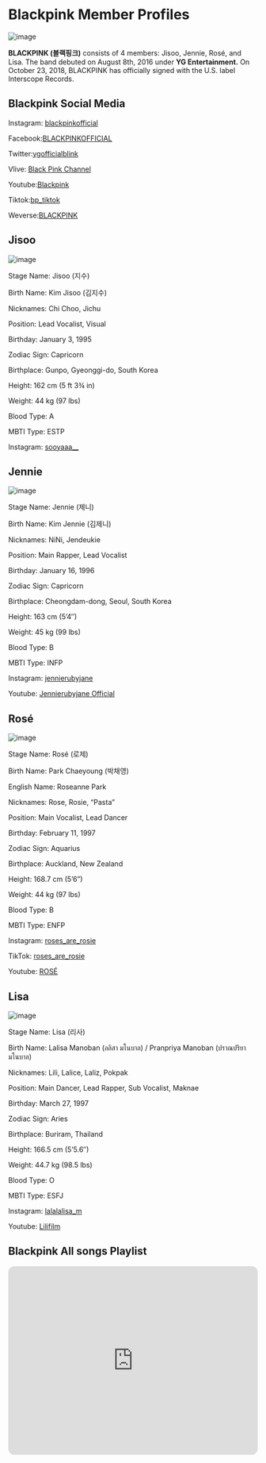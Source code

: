 # Blackpink Member Profiles
![image](https://user-images.githubusercontent.com/99862210/159168067-5d6c22a3-8568-4766-937c-5b5aa9cb0f5f.png)

**BLACKPINK (블랙핑크)** consists of 4 members: Jisoo, Jennie, Rosé, and Lisa. The band debuted on August 8th, 2016 under **YG Entertainment.** On October 23, 2018, BLACKPINK has officially signed with the U.S. label Interscope Records.


## Blackpink Social Media
Instagram: [blackpinkofficial](https://www.instagram.com/blackpinkofficial/?hl=en) 

Facebook:[BLACKPINKOFFICIAL](https://www.facebook.com/BLACKPINKOFFICIAL/)   

Twitter:[ygofficialblink](https://twitter.com/ygofficialblink) 

Vlive: [Black Pink Channel](https://www.vlive.tv/channel/F001E5) 

Youtube:[Blackpink](https://www.youtube.com/channel/UCOmHUn--16B90oW2L6FRR3A)   

Tiktok:[bp_tiktok](https://www.tiktok.com/@bp_tiktok?lang=en)       

Weverse:[BLACKPINK](https://weverse.io/blackpink/artist)                         

## Jisoo
![image](https://user-images.githubusercontent.com/99862210/159168122-deaeed8a-dabd-43e4-b573-5edf8bc0dced.png)

Stage Name: Jisoo (지수)

Birth Name: Kim Jisoo (김지수)

Nicknames: Chi Choo, Jichu

Position: Lead Vocalist, Visual

Birthday: January 3, 1995

Zodiac Sign: Capricorn

Birthplace: Gunpo, Gyeonggi-do, South Korea

Height: 162 cm (5 ft 3¾ in)

Weight: 44 kg (97 lbs)

Blood Type: A

MBTI Type: ESTP

Instagram: [sooyaaa__](https://www.instagram.com/sooyaaa__/)

## Jennie
![image](https://user-images.githubusercontent.com/99862210/159169041-2f0d6d8d-c974-45fd-9898-c75972d1dd9c.png)

Stage Name: Jennie (제니)

Birth Name: Kim Jennie (김제니)

Nicknames: NiNi, Jendeukie

Position: Main Rapper, Lead Vocalist

Birthday: January 16, 1996

Zodiac Sign: Capricorn

Birthplace: Cheongdam-dong, Seoul, South Korea

Height: 163 cm (5’4″)

Weight: 45 kg (99 lbs)

Blood Type: B

MBTI Type: INFP

Instagram: [jennierubyjane](https://www.instagram.com/jennierubyjane/)

Youtube: [Jennierubyjane Official](https://www.youtube.com/channel/UCNYi_zGmR519r5gYdOKLTjQ)

## Rosé
![image](https://user-images.githubusercontent.com/99862210/159169422-35902443-d67e-4809-a339-8850583f4d06.png)

Stage Name: Rosé (로제)

Birth Name: Park Chaeyoung (박채영)

English Name: Roseanne Park

Nicknames: Rose, Rosie, “Pasta”

Position: Main Vocalist, Lead Dancer

Birthday: February 11, 1997

Zodiac Sign: Aquarius

Birthplace: Auckland, New Zealand

Height: 168.7 cm (5’6”)

Weight: 44 kg (97 lbs)

Blood Type: B

MBTI Type: ENFP

Instagram: [roses_are_rosie](https://www.instagram.com/roses_are_rosie/)

TikTok: [roses_are_rosie](https://www.tiktok.com/@roses_are_rosie?lang=en)

Youtube: [ROSÉ](https://www.youtube.com/channel/UCBo1hnzxV9rz3WVsv__Rn1g)

## Lisa
![image](https://user-images.githubusercontent.com/99862210/159169636-216a20e5-623f-4027-bf1a-cc953b7d9153.png)

Stage Name: Lisa (리사)

Birth Name: Lalisa Manoban (ลลิสา มโนบาล) / Pranpriya Manoban (ปราณปริยา มโนบาล)

Nicknames: Lili, Lalice, Laliz, Pokpak

Position: Main Dancer, Lead Rapper, Sub Vocalist, Maknae

Birthday: March 27, 1997

Zodiac Sign: Aries

Birthplace: Buriram, Thailand

Height: 166.5 cm (5’5.6″)

Weight: 44.7 kg (98.5 lbs)

Blood Type: O

MBTI Type: ESFJ

Instagram: [lalalalisa_m](https://www.instagram.com/lalalalisa_m/)

Youtube: [Lilifilm](https://www.youtube.com/channel/UC35HKvKYPkri4Grd5KXl3wQ/featured)
                                                  
## Blackpink All songs Playlist

<iframe style="border-radius:12px" src="https://open.spotify.com/embed/playlist/2vhJmgx9ocbo5qYwpjuVNd?utm_source=generator" width="100%" height="380" frameBorder="0" allowfullscreen="" allow="autoplay; clipboard-write; encrypted-media; fullscreen; picture-in-picture"></iframe>

